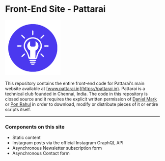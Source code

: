 # Front-End Site - Pattarai

![](https://github.com/thedanielmark/pattarai-website-be/blob/main/images/logo.png)

This repository contains the entire front-end code for Pattarai&apos;s main website available at [www.pattarai.in](https://pattarai.in). Pattarai is a technical club founded in Chennai, India. The code in this repository is closed source and it requires the explicit written permission of [Daniel Mark](https://thedanielmark.com) or [Pon Rahul](mailto:rahwinside@gmail.com) in order to download, modify or distribute pieces of it or entire scripts itself.

----

### Components on this site
- Static content
- Instagram posts via the official Instagram GraphQL API
- Asynchronous Newsletter subscription form
- Asynchronous Contact form

<!-- ![](https://img.shields.io/github/stars/pandao/editor.md.svg) ![](https://img.shields.io/github/forks/pandao/editor.md.svg) ![](https://img.shields.io/github/tag/pandao/editor.md.svg) ![](https://img.shields.io/github/release/pandao/editor.md.svg) ![](https://img.shields.io/github/issues/pandao/editor.md.svg) ![](https://img.shields.io/bower/v/editor.md.svg) -->
